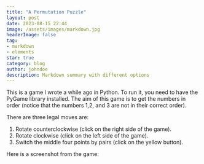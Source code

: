 ```yaml
---
title: "A Permutation Puzzle"
layout: post
date: 2023-08-15 22:44
image: /assets/images/markdown.jpg
headerImage: false
tag:
- markdown
- elements
star: true
category: blog
author: johndoe
description: Markdown summary with different options
---
```


This is a game I wrote a while ago in Python. To run it, you need to have the PyGame library installed. 
The aim of this game is to get the numbers in order (notice that the numbers 1,2, and 3 are not in their correct order). 


There are three legal moves are:

1) Rotate counterclockwise (click on the right side of the game).
2) Rotate clockwise (click on the left side of the game).
3) Switch the middle four points by pairs (click on the yellow button).

Here is a screenshot from the game:

